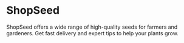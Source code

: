 # ShopSeed
ShopSeed offers a wide range of high-quality seeds for farmers and gardeners. Get fast delivery and expert tips to help your plants grow.
